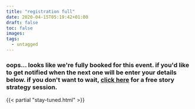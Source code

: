 ```yaml
---
title: "registration full"
date: 2020-04-15T05:19:42+01:00
draft: false
toc: false
images:
tags:
  - untagged
---
```


### oops... looks like we're fully booked for this event. if you'd like to get notified when the next one will be enter your details below. if you don't want to wait, [click here](/) for a free story strategy session.

<div>
    {{< partial "stay-tuned.html" >}}
</div>

